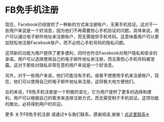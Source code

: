 # FB免手机注册

现在，Facebook已经提供了一种新的方式来注册账户，无需手机验证。这对于一些用户来说是一个好消息，因为他们不再需要担心手机验证的问题。具体来说，用户可以通过电子邮件地址来注册账户，而无需提供手机号码。这意味着用户可以更加轻松地注册Facebook账户，而不必担心手机号码的隐私问题。

这项新的功能为用户提供了更多便利，同时也符合Facebook对用户隐私和安全的承诺。用户可以选择使用自己的电子邮件地址来注册，而无需担心手机号码被泄露。这对于那些对隐私非常在意的用户来说是一个好消息。

另外，对于一些用户来说，他们可能没有手机，或者不想使用手机来注册账户。现在，他们可以使用自己的电子邮件地址来注册，这将极大地方便他们。

总的来说，FB免手机注册是一个积极的变化，它为用户提供了更多的选择和便利。用户可以根据自己的需求来选择注册方式，而无需受制于手机验证。这项功能的推出，必将得到用户的欢迎。

更多 关于FB免手机注册 请通过✈与我们联系，感谢阅读,谢谢！[点这里联系✈](https://w.k02.cc)
